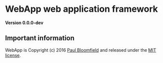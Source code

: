 WebApp web application framework
================================

**Version 0.0.0-dev**

Important information
---------------------
WebApp is Copyright (c) 2016 [Paul Bloomfield](https://paulbloomfield-uk.github.io/) and released
under the [MIT license](LICENSE.md).
